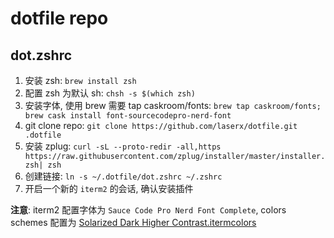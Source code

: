 # dotfile repo

## dot.zshrc
1. 安装 zsh: `brew install zsh`
1. 配置 zsh 为默认 sh: `chsh -s $(which zsh)`
1. 安装字体, 使用 brew 需要 tap caskroom/fonts: `brew tap caskroom/fonts; brew cask install font-sourcecodepro-nerd-font`
1. git clone repo: `git clone https://github.com/laserx/dotfile.git .dotfile`
1. 安装 zplug: `curl -sL --proto-redir -all,https https://raw.githubusercontent.com/zplug/installer/master/installer.zsh| zsh`
1. 创建链接: `ln -s ~/.dotfile/dot.zshrc ~/.zshrc`
1. 开启一个新的 `iterm2` 的会话, 确认安装插件

**注意**: iterm2 配置字体为 `Sauce Code Pro Nerd Font Complete`, colors schemes 配置为 [Solarized Dark Higher Contrast.itermcolors](https://github.com/mbadolato/iTerm2-Color-Schemes/blob/master/schemes/Solarized%20Dark%20Higher%20Contrast.itermcolors)